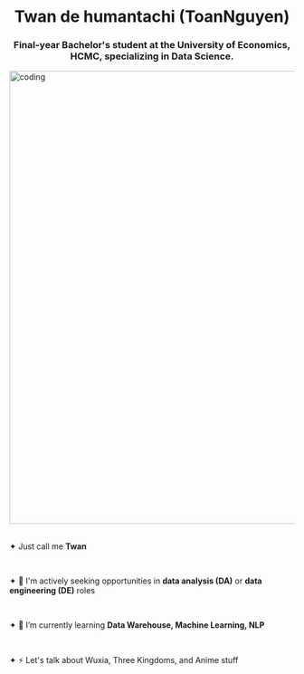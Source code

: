 <h1 align="center">Twan de humantachi (ToanNguyen)</h1>
<h3 align="center">Final-year Bachelor's student at the University of Economics, HCMC, specializing in Data Science.</h3>
<img align="center" alt="coding" width ="800" src="https://24.media.tumblr.com/0be89f47305f8e6469ab86c7e5090d21/tumblr_n1m44pDdp21t0hdd4o1_500.gif">
<!-- <p align="left"> <img src="https://komarev.com/ghpvc/?username=kudasai03&label=Profile%20views&color=0e75b6&style=flat" alt="kudasai03" /> </p> -->
<br>
<div>
  <div>
    <p align="left">
      <br><span style="display: block; margin-bottom: 10px;">&#10022; Just call me <strong>Twan</strong></span><br><br>
      <span style="display: block; margin-bottom: 10px;">&#10022; 🔭 I'm actively seeking opportunities in <strong>data analysis (DA)</strong> or <strong>data engineering (DE)</strong> roles</span><br><br>
      <span style="display: block; margin-bottom: 10px;">&#10022; 🌱 I’m currently learning <strong>Data Warehouse, Machine Learning, NLP</strong></span><br><br>
      <span style="display: block; margin-bottom: 10px;">&#10022; ⚡ Let's talk about Wuxia, Three Kingdoms, and Anime stuff</span><br><br>
    </p>
  </div>
</div>

<br>

